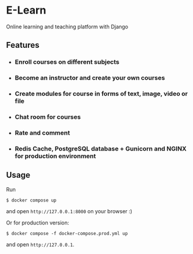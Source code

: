 # E-Learn
Online learning and teaching platform with Django

## Features
- ### Enroll courses on different subjects
- ### Become an instructor and create your own courses
- ### Create modules for course in forms of text, image, video or file
- ### Chat room for courses
- ### Rate and comment
- ### Redis Cache, PostgreSQL database + Gunicorn and NGINX for production environment

## Usage
Run
```
$ docker compose up
```
and open `http://127.0.0.1:8000` on your browser :)

Or for production version:
```
$ docker compose -f docker-compose.prod.yml up
```
and open `http://127.0.0.1`.
